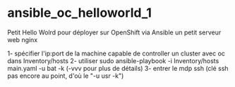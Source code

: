 # ansible_oc_helloworld_1
Petit Hello Wolrd pour déployer sur OpenShift via Ansible un petit serveur web nginx

1- spécifier l'ip:port de la machine capable de controller un cluster avec oc dans Inventory/hosts
2- utiliser sudo ansible-playbook -i Inventory/hosts main.yaml -u bat -k (-vvv pour plus de détails)
3- entrer le mdp ssh (clé ssh pas encore au point, d'où le "-u usr -k")
